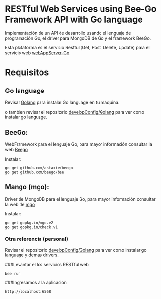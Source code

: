 # RESTful Web Services using Bee-Go Framework API with Go language

Implementación de un API de desarrollo usando el lenguaje de programación Go, el driver para MongoDB de Go y el framework BeeGo.

Esta plataforma es el servicio Restful (Get, Post, Delete, Update) para el servicio web [webAppServer-Go](https://github.com/juanmorenomotta/angular-beego)

# Requisitos

## Go language

Revisar [Golang](https://golang.org/dl/) para instalar Go language en tu maquina.

o tambien revisar el repositorio [developConfig/Golang](https://github.com/Jenazad/developConfig/tree/master/golang) para ver como instalar go language.

## BeeGo:

WebFramework para el lenguaje Go, para mayor información consultar la web [Beego](http://beego.me/quickstart)

Instalar:

    go get github.com/astaxie/beego
    go get github.com/beego/bee

## Mango (mgo):

Driver de MongoDB para el lenguaje Go, para mayor información consultar la web de [mgo](https://labix.org/mgo)

Instalar:

    go get gopkg.in/mgo.v2
    go get gopkg.in/check.v1

### Otra referencia (personal)

Revisar el repositorio [developConfig/Golang](https://github.com/Jenazad/developConfig/tree/master/golang) para ver como instalar go language y demas drivers.

###Levantar el los servicios RESTful web

    bee run

###Ingresamos a la aplicación

    http://localhost:6568


